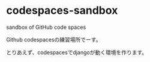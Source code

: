 # codespaces-sandbox
sandbox of GitHub code spaces

Github codespacesの練習場所でーす。

とりあえず、codespacesでdjangoが動く環境を作ります。
